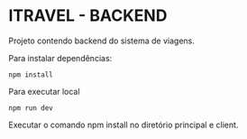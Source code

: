 # ITRAVEL - BACKEND

Projeto contendo backend do sistema de viagens.

Para instalar dependências:

```
npm install
```

Para executar local

```
npm run dev
```

Executar o comando npm install no diretório principal e client.
